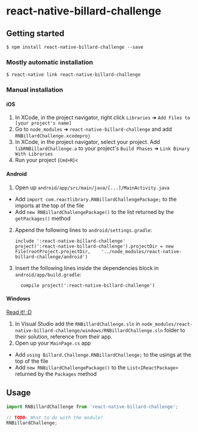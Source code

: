 
# react-native-billard-challenge

## Getting started

`$ npm install react-native-billard-challenge --save`

### Mostly automatic installation

`$ react-native link react-native-billard-challenge`

### Manual installation


#### iOS

1. In XCode, in the project navigator, right click `Libraries` ➜ `Add Files to [your project's name]`
2. Go to `node_modules` ➜ `react-native-billard-challenge` and add `RNBillardChallenge.xcodeproj`
3. In XCode, in the project navigator, select your project. Add `libRNBillardChallenge.a` to your project's `Build Phases` ➜ `Link Binary With Libraries`
4. Run your project (`Cmd+R`)<

#### Android

1. Open up `android/app/src/main/java/[...]/MainActivity.java`
  - Add `import com.reactlibrary.RNBillardChallengePackage;` to the imports at the top of the file
  - Add `new RNBillardChallengePackage()` to the list returned by the `getPackages()` method
2. Append the following lines to `android/settings.gradle`:
  	```
  	include ':react-native-billard-challenge'
  	project(':react-native-billard-challenge').projectDir = new File(rootProject.projectDir, 	'../node_modules/react-native-billard-challenge/android')
  	```
3. Insert the following lines inside the dependencies block in `android/app/build.gradle`:
  	```
      compile project(':react-native-billard-challenge')
  	```

#### Windows
[Read it! :D](https://github.com/ReactWindows/react-native)

1. In Visual Studio add the `RNBillardChallenge.sln` in `node_modules/react-native-billard-challenge/windows/RNBillardChallenge.sln` folder to their solution, reference from their app.
2. Open up your `MainPage.cs` app
  - Add `using Billard.Challenge.RNBillardChallenge;` to the usings at the top of the file
  - Add `new RNBillardChallengePackage()` to the `List<IReactPackage>` returned by the `Packages` method


## Usage
```javascript
import RNBillardChallenge from 'react-native-billard-challenge';

// TODO: What to do with the module?
RNBillardChallenge;
```
  
